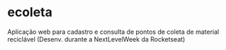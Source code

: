 # ecoleta
Aplicação web para cadastro e consulta de pontos de coleta de material reciclável (Desenv. durante a NextLevelWeek da Rocketseat)
